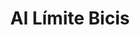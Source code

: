 ---
title: "Al Límite Bicis"
url: /burgos/al-limite-bicis-calle-antonio-garcia-martin/
shop: Fahrrad
---